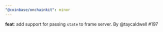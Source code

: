 ```yaml
---
"@coinbase/onchainkit": minor
---
```


**feat**: add support for passing `state` to frame server. By @taycaldwell #197
